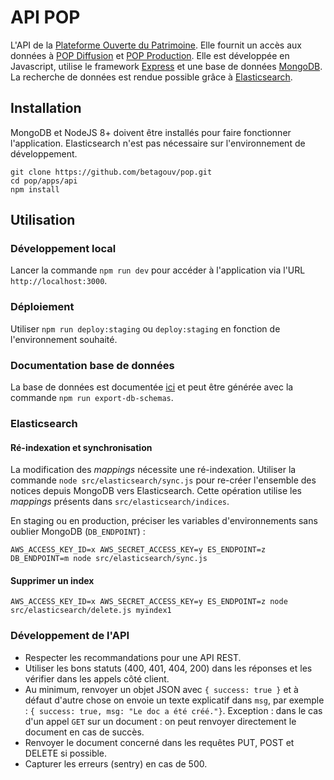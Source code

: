 # API POP

L'API de la [Plateforme Ouverte du Patrimoine](https://pop.culture.gouv.fr). Elle fournit un accès aux données à [POP Diffusion](https://github.com/betagouv/pop/tree/master/apps/diffusion) et [POP Production](https://github.com/betagouv/pop/tree/master/apps/production). Elle est développée en Javascript, utilise le framework [Express](https://expressjs.com) et une base de données [MongoDB](https://www.mongodb.com/). La recherche de données est rendue possible grâce à [Elasticsearch](https://www.elastic.co/fr/products/elasticsearch).

## Installation

MongoDB et NodeJS 8+ doivent être installés pour faire fonctionner l'application. Elasticsearch n'est pas nécessaire sur l'environnement de développement.

```
git clone https://github.com/betagouv/pop.git
cd pop/apps/api
npm install
```

## Utilisation

### Développement local

Lancer la commande `npm run dev` pour accéder à l'application via l'URL `http://localhost:3000`.

### Déploiement

Utiliser `npm run deploy:staging` ou `deploy:staging` en fonction de l'environnement souhaité.

### Documentation base de données

La base de données est documentée [ici](https://github.com/betagouv/pop/tree/master/apps/api/doc/README.md)
et peut être générée avec la commande `npm run export-db-schemas`.

### Elasticsearch

#### Ré-indexation et synchronisation

La modification des _mappings_ nécessite une ré-indexation.
Utiliser la commande `node src/elasticsearch/sync.js`
pour re-créer l'ensemble des notices depuis MongoDB vers Elasticsearch.
Cette opération utilise les _mappings_ présents dans
`src/elasticsearch/indices`.

En staging ou en production, préciser les variables
d'environnements sans oublier MongoDB (`DB_ENDPOINT`) :

```
AWS_ACCESS_KEY_ID=x AWS_SECRET_ACCESS_KEY=y ES_ENDPOINT=z DB_ENDPOINT=m node src/elasticsearch/sync.js
```

#### Supprimer un index
```
AWS_ACCESS_KEY_ID=x AWS_SECRET_ACCESS_KEY=y ES_ENDPOINT=z node src/elasticsearch/delete.js myindex1
```

### Développement de l'API

 - Respecter les recommandations pour une API REST.
 - Utiliser les bons statuts (400, 401, 404, 200) dans les réponses et les vérifier dans les appels côté client.
 - Au minimum, renvoyer un objet JSON avec `{ success: true }` et à défaut d'autre chose on envoie un texte explicatif dans `msg`, par exemple : `{ success: true, msg: "Le doc a été créé."}`. Exception : dans le cas d'un appel `GET` sur un document : on peut renvoyer directement le document en cas de succès.
 - Renvoyer le document concerné dans les requêtes PUT, POST et DELETE si possible.
 - Capturer les erreurs (sentry) en cas de 500.
